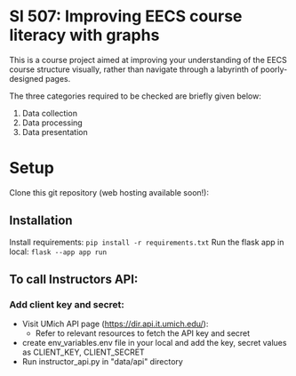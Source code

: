 # SI 507: Improving EECS course literacy with graphs

This is a course project aimed at improving your understanding of the EECS course structure visually, rather than navigate through a labyrinth of poorly-designed pages.


The three categories required to be checked are briefly given below:
1. Data collection
2. Data processing
3. Data presentation


# Setup
Clone this git repository (web hosting available soon!): <Enter git repo here>

## Installation


Install requirements: `pip install -r requirements.txt` 
Run the flask app in local: `flask --app app run`

## To call Instructors API:
### Add client key and secret:
- Visit UMich API page (https://dir.api.it.umich.edu/):
    - Refer to relevant resources to fetch the API key and secret
- create env_variables.env file in your local and add the key, secret values as CLIENT_KEY, CLIENT_SECRET
- Run instructor_api.py in "data/api" directory

